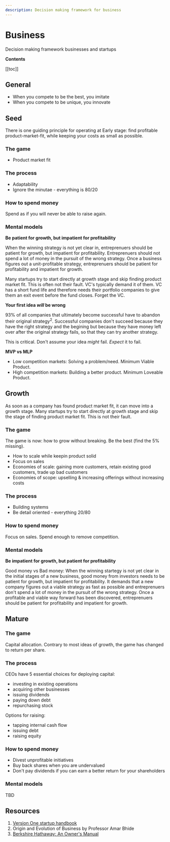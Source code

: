 ```yaml
---
description: Decision making framework for business
---
```


# Business

Decision making framework businesses and startups

**Contents**

[[toc]]

## General

- When you compete to be the best, you imitate
- When you compete to be unique, you innovate

## Seed

There is one guiding principle for operating at Early stage: find profitable product-market-fit, while keeping your costs as small as possible.

### The game

- Product market fit

### The process

- Adaptability
- Ignore the minutae - everything is 80/20

### How to spend money

Spend as if you will never be able to raise again.


### Mental models

**Be patient for growth, but impatient for profitability**

When the winning strategy is not yet clear in, entreprenuers should be patient for growth, but impatient for profitability. Entreprenuers should not spend a lot of money in the pursuit of the wrong strategy. Once a business figures out a unit-profitable strategy, entreprenuers should be patient for profitability and impatient for growth.

Many startups try to start directly at growth stage and skip finding product market fit. This is often not their fault. VC's typically demand it of them. VC has a short fund life and therefore needs their portfolio companies to give them an exit event before the fund closes. Forget the VC. 


**Your first idea *will* be wrong**

93% of all companies that ultimately become successful have to abandon their original strategy<sup>2</sup>. Successful companies don't succeed because they have the right strategy and the begining but because they have money left over after the original strategy fails, so that they can try another strategy. 

This is critical. Don't assume your idea *might* fail. *Expect* it to fail. 


**MVP vs MLP**


- Low competition markets: Solving a problem/need. Minimum Viable Product.
- High competition markets: Building a better product. Minimum Loveable Product.

## Growth

As soon as a company has found product market fit, it can move into a growth stage. Many startups try to start directly at growth stage and skip the stage of finding product market fit. This is not their fault.


### The game

The game is now: how to grow without breaking. Be the best (find the 5% missing).

- How to scale while keepin product solid
- Focus on sales
- Economies of scale: gaining more customers, retain existing good customers, trade up bad customers
- Economies of scope: upselling & increasing offerings without increasing costs

### The process

- Building systems
- Be detail oriented - everything 20/80


### How to spend money

Focus on sales. Spend enough to remove competition.


### Mental models

**Be impatient for growth, but patient for profitability**

Good money vs Bad money: When the winning startegy is not yet clear in the initial stages of a new business, good money from investors needs to be patient for growth, but impatient for profitability. It demands that a new company figures out a viable strategy as fast as possible and entreprenuers don't spend a lot of money in the pursuit of the wrong strategy. Once a profitable and viable way forward has been discovered, entreprenuers should be patient for profitability and impatient for growth.


## Mature


### The game

Capital allocation. Contrary to most ideas of growth, the game has changed to return per share. 

### The process

CEOs have 5 essential choices for deploying capital:

- investing in existing operations
- acquiring other businesses
- issuing dividends
- paying down debt
- repurchasing stock

Options for raising:

- tapping internal cash flow
- issuing debt
- raising equity

### How to spend money

- Divest unprofitable initiatives
- Buy back shares when you are undervalued
- Don't pay dividends if you can earn a better return for your shareholders


### Mental models

TBD


## Resources


1. [Version One startup handbook](https://versionone.vc/startup-handbook/)
2. Origin and Evolution of Business by Professor Amar Bhide
3. [Berkshire Hathaway: An Owner's Manual](https://berkshirehathaway.com/ownman.pdf)